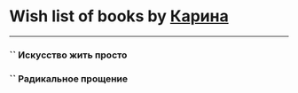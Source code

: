 # Wish list of books by [Карина](https://plus.google.com/u/0/113094351246440936608/)
---

### `` Искусство жить просто

### `` Радикальное прощение

